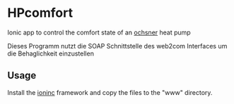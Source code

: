# HPcomfort
Ionic app to control the comfort state of an [ochsner] heat pump

Dieses Programm nutzt die SOAP Schnittstelle des web2com Interfaces um die Behaglichkeit einzustellen

## Usage

Install the [ioninc] framework and copy the files to the "www" directory.

[ioninc]: http://ionicframework.com
[pouchdb]: http://pouchdb.com
[ochsner]: http://www.ochsner.com


